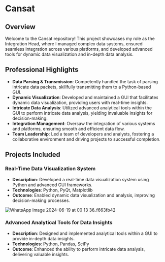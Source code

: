 # Cansat

## Overview

Welcome to the Cansat repository! This project showcases my role as the Integration Head, where I managed complex data systems, ensured seamless integration across various platforms, and developed advanced tools for dynamic data visualization and in-depth data analysis.

## Professional Highlights

- **Data Parsing & Transmission**: Competently handled the task of parsing intricate data packets, skillfully transmitting them to a Python-based GUI.
- **Dynamic Visualization**: Developed and maintained a GUI that facilitates dynamic data visualization, providing users with real-time insights.
- **Intricate Data Analysis**: Utilized advanced analytical tools within the GUI to perform intricate data analysis, yielding invaluable insights for decision-making.
- **Integration Management**: Oversaw the integration of various systems and platforms, ensuring smooth and efficient data flow.
- **Team Leadership**: Led a team of developers and analysts, fostering a collaborative environment and driving projects to successful completion.

## Projects Included

### Real-Time Data Visualization System
- **Description**: Developed a real-time data visualization system using Python and advanced GUI frameworks.
- **Technologies**: Python, PyQt, Matplotlib
- **Outcome**: Enabled dynamic data visualization and analysis, improving decision-making processes.

![WhatsApp Image 2024-06-19 at 00 13 36_f663fb42](https://github.com/arnav777dev/CanSat_Payload/assets/98037912/10b61319-2408-4e8f-acbb-a000b2587f52)


### Advanced Analytical Tools for Data Insights
- **Description**: Designed and implemented analytical tools within a GUI to provide in-depth data insights.
- **Technologies**: Python, Pandas, SciPy
- **Outcome**: Enhanced the ability to perform intricate data analysis, delivering valuable insights.


